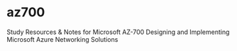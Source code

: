 # az700
Study Resources &amp; Notes for Microsoft AZ-700 Designing and Implementing Microsoft Azure Networking Solutions
